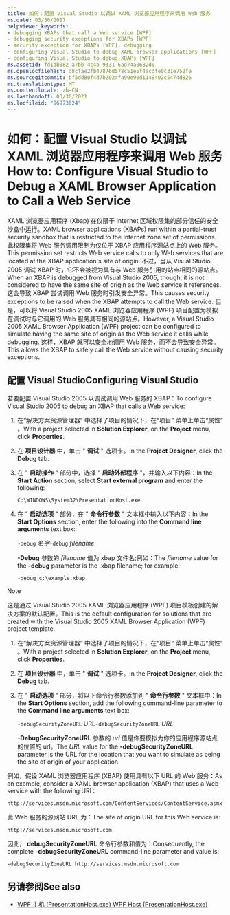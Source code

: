 ```yaml
---
title: 如何：配置 Visual Studio 以调试 XAML 浏览器应用程序来调用 Web 服务
ms.date: 03/30/2017
helpviewer_keywords:
- debugging XBAPs that call a Web service [WPF]
- debugging security exceptions for XBAPs [WPF]
- security exception for XBAPs [WPF], debugging
- configuring Visual Studio to debug XAML browser applications [WPF]
- configuring Visual Studio to debug XBAPs [WPF]
ms.assetid: fd1db082-a7bb-4c4b-9331-6ad74a0682d0
ms.openlocfilehash: d8cfae2fb47876d578c51e5f4acdfe0c31e752fe
ms.sourcegitcommit: bf5dd80f4d7b202afa90e90d1148402c5474d826
ms.translationtype: MT
ms.contentlocale: zh-CN
ms.lasthandoff: 03/30/2021
ms.locfileid: "96973624"
---
```

# <a name="how-to-configure-visual-studio-to-debug-a-xaml-browser-application-to-call-a-web-service"></a><span data-ttu-id="4d065-102">如何：配置 Visual Studio 以调试 XAML 浏览器应用程序来调用 Web 服务</span><span class="sxs-lookup"><span data-stu-id="4d065-102">How to: Configure Visual Studio to Debug a XAML Browser Application to Call a Web Service</span></span>
<span data-ttu-id="4d065-103">XAML 浏览器应用程序 (Xbap) 在仅限于 Internet 区域权限集的部分信任的安全沙盒中运行。</span><span class="sxs-lookup"><span data-stu-id="4d065-103">XAML browser applications (XBAPs) run within a partial-trust security sandbox that is restricted to the Internet zone set of permissions.</span></span> <span data-ttu-id="4d065-104">此权限集将 Web 服务调用限制为仅位于 XBAP 应用程序源站点上的 Web 服务。</span><span class="sxs-lookup"><span data-stu-id="4d065-104">This permission set restricts Web service calls to only Web services that are located at the XBAP application's site of origin.</span></span> <span data-ttu-id="4d065-105">不过，当从 Visual Studio 2005 调试 XBAP 时，它不会被视为具有与 Web 服务引用的站点相同的源站点。</span><span class="sxs-lookup"><span data-stu-id="4d065-105">When an XBAP is debugged from Visual Studio 2005, though, it is not considered to have the same site of origin as the Web service it references.</span></span> <span data-ttu-id="4d065-106">这会导致 XBAP 尝试调用 Web 服务时引发安全异常。</span><span class="sxs-lookup"><span data-stu-id="4d065-106">This causes security exceptions to be raised when the XBAP attempts to call the Web service.</span></span> <span data-ttu-id="4d065-107">但是，可以将 Visual Studio 2005 XAML 浏览器应用程序 (WPF) 项目配置为模拟在调试时与它调用的 Web 服务具有相同的源站点。</span><span class="sxs-lookup"><span data-stu-id="4d065-107">However, a Visual Studio 2005 XAML Browser Application (WPF) project can be configured to simulate having the same site of origin as the Web service it calls while debugging.</span></span> <span data-ttu-id="4d065-108">这样，XBAP 就可以安全地调用 Web 服务，而不会导致安全异常。</span><span class="sxs-lookup"><span data-stu-id="4d065-108">This allows the XBAP to safely call the Web service without causing security exceptions.</span></span>

## <a name="configuring-visual-studio"></a><span data-ttu-id="4d065-109">配置 Visual Studio</span><span class="sxs-lookup"><span data-stu-id="4d065-109">Configuring Visual Studio</span></span>
 <span data-ttu-id="4d065-110">若要配置 Visual Studio 2005 以调试调用 Web 服务的 XBAP：</span><span class="sxs-lookup"><span data-stu-id="4d065-110">To configure Visual Studio 2005 to debug an XBAP that calls a Web service:</span></span>

1. <span data-ttu-id="4d065-111">在“解决方案资源管理器” 中选择了项目的情况下，在“项目”  菜单上单击“属性” 。</span><span class="sxs-lookup"><span data-stu-id="4d065-111">With a project selected in **Solution Explorer**, on the **Project** menu, click **Properties**.</span></span>

2. <span data-ttu-id="4d065-112">在 **项目设计器** 中，单击 " **调试** " 选项卡。</span><span class="sxs-lookup"><span data-stu-id="4d065-112">In the **Project Designer**, click the **Debug** tab.</span></span>

3. <span data-ttu-id="4d065-113">在 " **启动操作** " 部分中，选择 " **启动外部程序** "，并输入以下内容：</span><span class="sxs-lookup"><span data-stu-id="4d065-113">In the **Start Action** section, select **Start external program** and enter the following:</span></span>

     `C:\WINDOWS\System32\PresentationHost.exe`

4. <span data-ttu-id="4d065-114">在 " **启动选项** " 部分，在 " **命令行参数** " 文本框中输入以下内容：</span><span class="sxs-lookup"><span data-stu-id="4d065-114">In the **Start Options** section, enter the following into the **Command line arguments** text box:</span></span>

     <span data-ttu-id="4d065-115">`-debug`  *名字*</span><span class="sxs-lookup"><span data-stu-id="4d065-115">`-debug`  *filename*</span></span>

     <span data-ttu-id="4d065-116">**-Debug** 参数的 *filename* 值为 xbap 文件名;例如：</span><span class="sxs-lookup"><span data-stu-id="4d065-116">The *filename* value for the **-debug** parameter is the .xbap filename; for example:</span></span>

     `-debug c:\example.xbap`

> [!NOTE]
> <span data-ttu-id="4d065-117">这是通过 Visual Studio 2005 XAML 浏览器应用程序 (WPF) 项目模板创建的解决方案的默认配置。</span><span class="sxs-lookup"><span data-stu-id="4d065-117">This is the default configuration for solutions that are created with the Visual Studio 2005 XAML Browser Application (WPF) project template.</span></span>

1. <span data-ttu-id="4d065-118">在“解决方案资源管理器” 中选择了项目的情况下，在“项目”  菜单上单击“属性” 。</span><span class="sxs-lookup"><span data-stu-id="4d065-118">With a project selected in **Solution Explorer**, on the **Project** menu, click **Properties**.</span></span>

2. <span data-ttu-id="4d065-119">在 **项目设计器** 中，单击 " **调试** " 选项卡。</span><span class="sxs-lookup"><span data-stu-id="4d065-119">In the **Project Designer**, click the **Debug** tab.</span></span>

3. <span data-ttu-id="4d065-120">在 " **启动选项** " 部分，将以下命令行参数添加到 " **命令行参数** " 文本框中：</span><span class="sxs-lookup"><span data-stu-id="4d065-120">In the **Start Options** section, add the following command-line parameter to the **Command line arguments** text box:</span></span>

     <span data-ttu-id="4d065-121">`-debugSecurityZoneURL`  URL</span><span class="sxs-lookup"><span data-stu-id="4d065-121">`-debugSecurityZoneURL`  *URL*</span></span>

     <span data-ttu-id="4d065-122">**-DebugSecurityZoneURL** 参数的 *url* 值是你要模拟为你的应用程序源站点的位置的 url。</span><span class="sxs-lookup"><span data-stu-id="4d065-122">The *URL* value for the **-debugSecurityZoneURL** parameter is the URL for the location that you want to simulate as being the site of origin of your application.</span></span>

 <span data-ttu-id="4d065-123">例如，假设 XAML 浏览器应用程序 (XBAP) 使用具有以下 URL 的 Web 服务：</span><span class="sxs-lookup"><span data-stu-id="4d065-123">As an example, consider a XAML browser application (XBAP) that uses a Web service with the following URL:</span></span>

 `http://services.msdn.microsoft.com/ContentServices/ContentService.asmx`

 <span data-ttu-id="4d065-124">此 Web 服务的源网站 URL 为：</span><span class="sxs-lookup"><span data-stu-id="4d065-124">The site of origin URL for this Web service is:</span></span>

 `http://services.msdn.microsoft.com`

 <span data-ttu-id="4d065-125">因此， **debugSecurityZoneURL** 命令行参数和值为：</span><span class="sxs-lookup"><span data-stu-id="4d065-125">Consequently, the complete **-debugSecurityZoneURL** command-line parameter and value is:</span></span>

 `-debugSecurityZoneURL http://services.msdn.microsoft.com`

## <a name="see-also"></a><span data-ttu-id="4d065-126">另请参阅</span><span class="sxs-lookup"><span data-stu-id="4d065-126">See also</span></span>

- [<span data-ttu-id="4d065-127">WPF 主机 (PresentationHost.exe) </span><span class="sxs-lookup"><span data-stu-id="4d065-127">WPF Host (PresentationHost.exe)</span></span>](wpf-host-presentationhost-exe.md)
